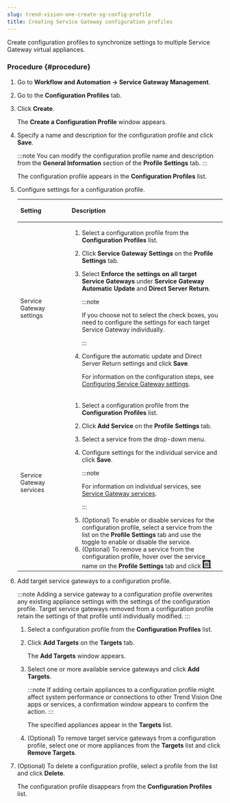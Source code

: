 ```yaml
---
slug: trend-vision-one-create-sg-config-profile
title: Creating Service Gateway configuration profiles
---
```


Create configuration profiles to synchronize settings to multiple Service Gateway virtual appliances.

### Procedure {#procedure}

1.  Go to **Workflow and Automation → Service Gateway Management**.

2.  Go to the **Configuration Profiles** tab.

3.  Click **Create**.

    The **Create a Configuration Profile** window appears.

4.  Specify a name and description for the configuration profile and click **Save**.

    :::note
    You can modify the configuration profile name and description from the **General Information** section of the **Profile Settings** tab.
    :::

    The configuration profile appears in the **Configuration Profiles** list.

5.  Configure settings for a configuration profile.

    <table>
    <colgroup>
    <col style="width: 25%" />
    <col style="width: 75%" />
    </colgroup>
    <thead>
    <tr>
    <th><p>Setting</p></th>
    <th><p>Description</p></th>
    </tr>
    </thead>
    <tbody>
    <tr>
    <td><p>Service Gateway settings</p></td>
    <td><ol>
    <li><p>Select a configuration profile from the <strong>Configuration Profiles</strong> list.</p></li>
    <li><p>Click <strong>Service Gateway Settings</strong> on the <strong>Profile Settings</strong> tab.</p></li>
    <li><p>Select <strong>Enforce the settings on all target Service Gateways</strong> under <strong>Service Gateway Automatic Update</strong> and <strong>Direct Server Return</strong>.</p>
    

    :::note
    
    <p>If you choose not to select the check boxes, you need to configure the settings for each target Service Gateway individually.</p>
    

    :::

    </li>
    <li><p>Configure the automatic update and Direct Server Return settings and click <strong>Save</strong>.</p>
    <p>For information on the configuration steps, see <a href="trend-vision-one-config-service-gateway-settings">Configuring Service Gateway settings</a>.</p></li>
    </ol></td>
    </tr>
    <tr>
    <td><p>Service Gateway services</p></td>
    <td><ol>
    <li><p>Select a configuration profile from the <strong>Configuration Profiles</strong> list.</p></li>
    <li><p>Click <strong>Add Service</strong> on the <strong>Profile Settings</strong> tab.</p></li>
    <li><p>Select a service from the drop-down menu.</p></li>
    <li><p>Configure settings for the individual service and click <strong>Save</strong>.</p>
    

    :::note
    
    <p>For information on individual services, see <a href="https://docs.trendmicro.com/en-us/documentation/article/trend-vision-one-service-gateway-services">Service Gateway services</a>.</p>
    

    :::

    </li>
    <li>(Optional) To enable or disable services for the configuration profile, select a service from the list on the <strong>Profile Settings</strong> tab and use the toggle to enable or disable the service.</li>
    <li>(Optional) To remove a service from the configuration profile, hover over the service name on the <strong>Profile Settings</strong> tab and click <img src="./images/trash_icon=GUID-47cf6867-6315-438e-8670-86ff36f22a28.webp" />.</li>
    </ol></td>
    </tr>
    </tbody>
    </table>

6.  Add target service gateways to a configuration profile.

    :::note
    Adding a service gateway to a configuration profile overwrites any existing appliance settings with the settings of the configuration profile. Target service gateways removed from a configuration profile retain the settings of that profile until individually modified.
    :::

    1.  Select a configuration profile from the **Configuration Profiles** list.

    2.  Click **Add Targets** on the **Targets** tab.

        The **Add Targets** window appears.

    3.  Select one or more available service gateways and click **Add Targets**.

        :::note
        If adding certain appliances to a configuration profile might affect system performance or connections to other Trend Vision One apps or services, a confirmation window appears to confirm the action.
        :::

        The specified appliances appear in the **Targets** list.

    4.  (Optional) To remove target service gateways from a configuration profile, select one or more appliances from the **Targets** list and click **Remove Targets**.

7.  (Optional) To delete a configuration profile, select a profile from the list and click **Delete**.

    The configuration profile disappears from the **Configuration Profiles** list.
